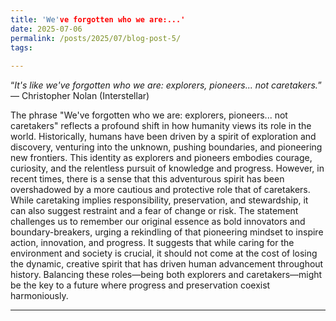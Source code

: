 ```yaml
---
title: 'We've forgotten who we are:...'
date: 2025-07-06
permalink: /posts/2025/07/blog-post-5/
tags:
  
---
```


 
“*It's like we've forgotten who we are: explorers, pioneers... not caretakers.*” ― Christopher Nolan (Interstellar)


The phrase "We've forgotten who we are: explorers, pioneers... not caretakers" reflects a profound shift in how humanity views its role in the world. Historically, humans have been driven by a spirit of exploration and discovery, venturing into the unknown, pushing boundaries, and pioneering new frontiers. This identity as explorers and pioneers embodies courage, curiosity, and the relentless pursuit of knowledge and progress. However, in recent times, there is a sense that this adventurous spirit has been overshadowed by a more cautious and protective role that of caretakers. While caretaking implies responsibility, preservation, and stewardship, it can also suggest restraint and a fear of change or risk. The statement challenges us to remember our original essence as bold innovators and boundary-breakers, urging a rekindling of that pioneering mindset to inspire action, innovation, and progress. It suggests that while caring for the environment and society is crucial, it should not come at the cost of losing the dynamic, creative spirit that has driven human advancement throughout history. Balancing these roles—being both explorers and caretakers—might be the key to a future where progress and preservation coexist harmoniously.

------

